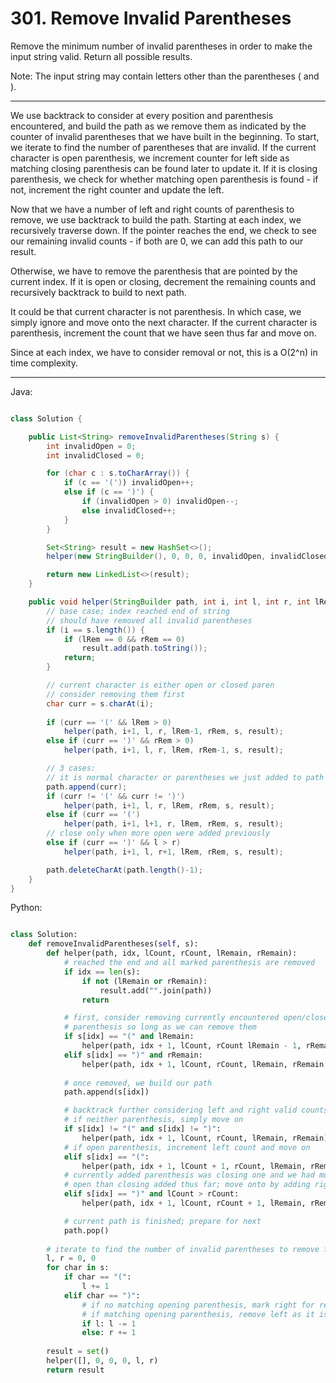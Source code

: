 # 301. Remove Invalid Parentheses

Remove the minimum number of invalid parentheses in order to make the input
string valid. Return all possible results.

Note: The input string may contain letters other than the parentheses ( and ).

---

We use backtrack to consider at every position and parenthesis encountered, and
build the path as we remove them as indicated by the counter of invalid
parentheses that we have built in the beginning. To start, we iterate to find
the number of parentheses that are invalid. If the current character is open
parenthesis, we increment counter for left side as matching closing parenthesis
can be found later to update it. If it is closing parenthesis, we check for
whether matching open parenthesis is found - if not, increment the right
counter and update the left.

Now that we have a number of left and right counts of parenthesis to remove, we
use backtrack to build the path. Starting at each index, we recursively
traverse down. If the pointer reaches the end, we check to see our remaining
invalid counts - if both are 0, we can add this path to our result.

Otherwise, we have to remove the parenthesis that are pointed by the current
index. If it is open or closing, decrement the remaining counts and recursively
backtrack to build to next path.

It could be that current character is not parenthesis. In which case, we simply
ignore and move onto the next character. If the current character is
parenthesis, increment the count that we have seen thus far and move on.

Since at each index, we have to consider removal or not, this is a O(2^n) in
time complexity.

---

Java:

```java

class Solution {

    public List<String> removeInvalidParentheses(String s) {
        int invalidOpen = 0;
        int invalidClosed = 0;

        for (char c : s.toCharArray()) {
            if (c == '(')) invalidOpen++;
            else if (c == ')') {
                if (invalidOpen > 0) invalidOpen--;
                else invalidClosed++;
            }
        }

        Set<String> result = new HashSet<>();
        helper(new StringBuilder(), 0, 0, 0, invalidOpen, invalidClosed, s, result);

        return new LinkedList<>(result);
    }

    public void helper(StringBuilder path, int i, int l, int r, int lRem, int rRem, String s, Set<String> result) {
        // base case; index reached end of string
        // should have removed all invalid parentheses
        if (i == s.length()) {
            if (lRem == 0 && rRem == 0)
                result.add(path.toString());
            return;
        }

        // current character is either open or closed paren
        // consider removing them first
        char curr = s.charAt(i);
        
        if (curr == '(' && lRem > 0)
            helper(path, i+1, l, r, lRem-1, rRem, s, result);
        else if (curr == ')' && rRem > 0)
            helper(path, i+1, l, r, lRem, rRem-1, s, result);

        // 3 cases:
        // it is normal character or parentheses we just added to path
        path.append(curr);
        if (curr != '(' && curr != ')')
            helper(path, i+1, l, r, lRem, rRem, s, result);
        else if (curr == '(')
            helper(path, i+1, l+1, r, lRem, rRem, s, result);
        // close only when more open were added previously
        else if (curr == ')' && l > r)
            helper(path, i+1, l, r+1, lRem, rRem, s, result);

        path.deleteCharAt(path.length()-1);
    }
}

```

Python:

```python

class Solution:
    def removeInvalidParentheses(self, s):
        def helper(path, idx, lCount, rCount, lRemain, rRemain):
            # reached the end and all marked parenthesis are removed
            if idx == len(s):
                if not (lRemain or rRemain):
                    result.add("".join(path))
                return

            # first, consider removing currently encountered open/closed
            # parenthesis so long as we can remove them
            if s[idx] == "(" and lRemain:
                helper(path, idx + 1, lCount, rCount lRemain - 1, rRemain)
            elif s[idx] == ")" and rRemain:
                helper(path, idx + 1, lCount, rCount, lRemain, rRemain - 1)
            
            # once removed, we build our path
            path.append(s[idx])

            # backtrack further considering left and right valid counts built thus far
            # if neither parenthesis, simply move on
            if s[idx] != "(" and s[idx] != ")":
                helper(path, idx + 1, lCount, rCount, lRemain, rRemain)
            # if open parenthesis, increment left count and move on
            elif s[idx] == "(":
                helper(path, idx + 1, lCount + 1, rCount, lRemain, rRemain)
            # currently added parenthesis was closing one and we had more
            # open than closing added thus far; move onto by adding right count
            elif s[idx] == ")" and lCount > rCount:
                helper(path, idx + 1, lCount, rCount + 1, lRemain, rRemain)

            # current path is finished; prepare for next
            path.pop()
        
        # iterate to find the number of invalid parentheses to remove from left and right
        l, r = 0, 0
        for char in s:
            if char == "(":
                l += 1
            elif char == ")":
                # if no matching opening parenthesis, mark right for removal
                # if matching opening parenthesis, remove left as it is valid
                if l: l -= 1
                else: r += 1
        
        result = set()
        helper([], 0, 0, 0, l, r)
        return result
```
